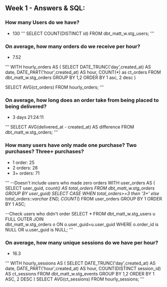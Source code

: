 ## Week 1 - Answers & SQL:

### How many Users do we have? 
- 130
'''
  SELECT 
      COUNT(DISTINCT id) 
  FROM
      dbt_matt_w.stg_users;
'''

### On average, how many orders do we receive per hour?
- 7.52

'''
WITH hourly_orders AS 
  (
  SELECT
      DATE_TRUNC('day',created_at) AS date,
      DATE_PART('hour',created_at) AS hour,
      COUNT(*) as ct_orders
  FROM dbt_matt_w.stg_orders
  GROUP BY 1,2
  ORDER BY 1 asc, 2 desc
  )

  SELECT
      AVG(ct_orders) 
  FROM 
      hourly_orders;
'''      

### On average, how long does an order take from being placed to being delivered?
- 3 days 21:24:11

'''
  SELECT AVG(delivered_at - created_at) AS difference
  FROM 
      dbt_matt_w.stg_orders;
'''

### How many users have only made one purchase? Two purchases? Three+ purchases?
- 1 order:   25
- 2 orders:  28
- 3+ orders: 71

'''
  --Doesn't include users who made zero orders
  WITH user_orders AS 
  (
  SELECT 
      user_guid, 
      count(*) AS total_orders 
  FROM 
      dbt_matt_w.stg_orders 
  GROUP BY
      user_guid)
  SELECT 
      CASE WHEN total_orders>=3 then '3+' else total_orders::varchar END,
      COUNT(*)
  FROM
      user_orders
  GROUP BY 1
  ORDER BY 1 ASC;

  --Check users who didn't order
  SELECT 
    * 
  FROM
      dbt_matt_w.stg_users u
  FULL OUTER JOIN  
      dbt_matt_w.stg_orders o 
      ON o.user_guid=u.user_guid
  WHERE 
      o.order_id is NULL
      OR u.user_guid is NULL;
'''

### On average, how many unique sessions do we have per hour?
- 16.3

'''
  WITH hourly_sessions AS 
  (
  SELECT
      DATE_TRUNC('day',created_at) AS date,
      DATE_PART('hour',created_at) AS hour,
      COUNT(DISTINCT session_id) AS ct_sessions
  FROM
      dbt_matt_w.stg_events
  GROUP BY 1,2
  ORDER BY 1 ASC, 2 DESC
  )
  SELECT 
      AVG(ct_sessions) 
  FROM
      hourly_sessions;
'''